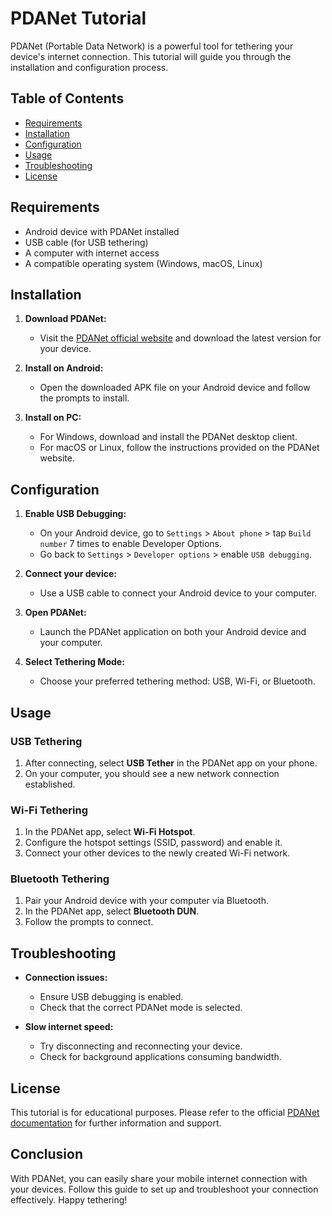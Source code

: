 # PDANet Tutorial

PDANet (Portable Data Network) is a powerful tool for tethering your device's internet connection. This tutorial will guide you through the installation and configuration process.

## Table of Contents

- [Requirements](#requirements)
- [Installation](#installation)
- [Configuration](#configuration)
- [Usage](#usage)
- [Troubleshooting](#troubleshooting)
- [License](#license)

## Requirements

- Android device with PDANet installed
- USB cable (for USB tethering)
- A computer with internet access
- A compatible operating system (Windows, macOS, Linux)

## Installation

1. **Download PDANet:**
   - Visit the [PDANet official website](https://pdanet.co/) and download the latest version for your device.

2. **Install on Android:**
   - Open the downloaded APK file on your Android device and follow the prompts to install.

3. **Install on PC:**
   - For Windows, download and install the PDANet desktop client.
   - For macOS or Linux, follow the instructions provided on the PDANet website.

## Configuration

1. **Enable USB Debugging:**
   - On your Android device, go to `Settings` > `About phone` > tap `Build number` 7 times to enable Developer Options.
   - Go back to `Settings` > `Developer options` > enable `USB debugging`.

2. **Connect your device:**
   - Use a USB cable to connect your Android device to your computer.

3. **Open PDANet:**
   - Launch the PDANet application on both your Android device and your computer.

4. **Select Tethering Mode:**
   - Choose your preferred tethering method: USB, Wi-Fi, or Bluetooth.

## Usage

### USB Tethering

1. After connecting, select **USB Tether** in the PDANet app on your phone.
2. On your computer, you should see a new network connection established.

### Wi-Fi Tethering

1. In the PDANet app, select **Wi-Fi Hotspot**.
2. Configure the hotspot settings (SSID, password) and enable it.
3. Connect your other devices to the newly created Wi-Fi network.

### Bluetooth Tethering

1. Pair your Android device with your computer via Bluetooth.
2. In the PDANet app, select **Bluetooth DUN**.
3. Follow the prompts to connect.

## Troubleshooting

- **Connection issues:**
  - Ensure USB debugging is enabled.
  - Check that the correct PDANet mode is selected.
  
- **Slow internet speed:**
  - Try disconnecting and reconnecting your device.
  - Check for background applications consuming bandwidth.

## License

This tutorial is for educational purposes. Please refer to the official [PDANet documentation](https://pdanet.co/) for further information and support.

## Conclusion

With PDANet, you can easily share your mobile internet connection with your devices. Follow this guide to set up and troubleshoot your connection effectively. Happy tethering!
